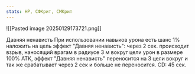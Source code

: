 ```yaml
---
stats: HP, СФКрит, СМКрит
---
```

![[Pasted image 20250129173721.png]]

Давняя ненависть
При использовании навыков урона есть шанс 1% наложить на цель эффект "Давняя ненависть":
через 2 сек. происходит взрыв, наносящий врагам в радиусе 3 м вокруг цели урон в размере 100% АТК, эффект "Давняя ненависть" переносится на 3 цели вокруг и так же срабатывает через 2 сек и больше не переносится. CD: 45 сек.


